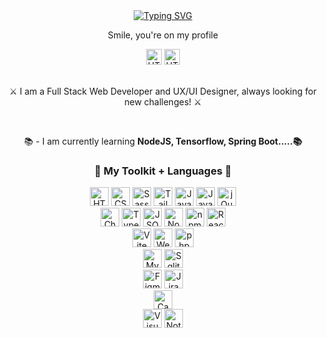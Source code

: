 <!--- 👋 Hi, I’m Shivendra
- 👀 I’m interested in ...
- 🌱 I’m currently learning ...
- 💞️ I’m looking to collaborate on ...
- 📫 How to reach me ...
- 😄 Pronouns: ...
- ⚡ Fun fact: ...-->
<div align="center">
<a href="https://git.io/typing-svg"><img src="https://readme-typing-svg.demolab.com?font=Fira+Code&size=30&pause=1000&color=00CCFF&center=true&random=false&width=450&lines=%F0%9F%91%8B+Hi+there%2C+I'm+Shivendra!+%F0%9F%91%8B" alt="Typing SVG" /></a>
 <p>Smile, you're on my profile</p>
 
<div align="center">
<a href="mailTo:shivendrathakursst@gmail.com" target"_blank"><img width="auto" height="25" src="https://img.shields.io/badge/Gmail-D14836?style=for-the-badge&logo=gmail&logoColor=white" alt="HTML" title="HTML"/></a>
<a href="https://www.linkedin.com/in/shivendra-thakur" target"_blank"><img width="auto" height="25" src="https://img.shields.io/badge/LinkedIn-0077B5?style=for-the-badge&logo=linkedin&logoColor=white" alt="HTML" title="HTML"/></a>
</div><br>

<p>⚔ I am a Full Stack Web Developer and UX/UI Designer, always looking for new challenges! ⚔</p><br>

<p>📚 - I am currently learning <b>NodeJS, Tensorflow, Spring Boot.....📚</b></p>



  <h3>🧰 My Toolkit + Languages 🧰</h3>
	<img width="auto" height="30" src="https://img.shields.io/badge/HTML5-E34F26?style=for-the-badge&logo=html5&logoColor=white" alt="HTML" title="HTML"/>
	<img width="auto" height="30" src="https://img.shields.io/badge/CSS3-1572B6?style=for-the-badge&logo=css3&logoColor=white" alt="CSS" title="CSS"/>
	<img width="auto" height="30" src="https://img.shields.io/badge/Sass-CC6699?style=for-the-badge&logo=sass&logoColor=white" alt="Sass" title="Sass"/>
	<img width="auto" height="30" src="https://img.shields.io/badge/Tailwind_CSS-38B2AC?style=for-the-badge&logo=tailwind-css&logoColor=white" alt="Tailwind CSS" title="Tailwind CSS"/>
 <img width="auto" height="30" src="https://img.shields.io/badge/Java-007396?style=for-the-badge&logo=java&logoColor=white" alt="Java" title="Java"/>
	<img width="auto" height="30" src="https://img.shields.io/badge/JavaScript-323330?style=for-the-badge&logo=javascript&logoColor=F7DF1E" alt="JavaScript" title="JavaScript"/>
 <img width="auto" height="30" src="https://img.shields.io/badge/jQuery-0769AD?style=for-the-badge&logo=jquery&logoColor=white" alt="jQuery" title="jQuery"/><br>
	<img width="auto" height="30" src="https://img.shields.io/badge/Chart%20js-FF6384?style=for-the-badge&logo=chartdotjs&logoColor=white" alt="ChartJS" title="ChartJS"/>
	<img width="auto" height="30" src="https://img.shields.io/badge/TypeScript-007ACC?style=for-the-badge&logo=typescript&logoColor=white" alt="TypeScript" title="TypeScript"/>
	<img width="auto" height="30" src="https://img.shields.io/badge/json-5E5C5C?style=for-the-badge&logo=json&logoColor=white" alt="JSON" title="JSON"/>
	<img width="auto" height="30" src="https://img.shields.io/badge/Node%20js-339933?style=for-the-badge&logo=nodedotjs&logoColor=white" alt="Node.js" title="Node.js"/>
	<img width="auto" height="30" src="https://img.shields.io/badge/npm-CB3837?style=for-the-badge&logo=npm&logoColor=white" alt="npm" title="npm"/>
 <img width="auto" height="30" src="https://img.shields.io/badge/React-20232A?style=for-the-badge&logo=react&logoColor=61DAFB" alt="React" title="React"/><br>
	<img width="auto" height="30" src="https://img.shields.io/badge/Vite-B73BFE?style=for-the-badge&logo=vite&logoColor=FFD62E" alt="Vite" title="Vite"/>
 <img width="auto" height="30" src="https://img.shields.io/badge/Webpack-8DD6F9?style=for-the-badge&logo=Webpack&logoColor=white" alt="Webpack" title="Webpack"/>
	<img width="auto" height="30" src="https://img.shields.io/badge/PHP-777BB4?style=for-the-badge&logo=php&logoColor=white" alt="php" title="php"/><br>
 	<img width="auto" height="30" src="https://img.shields.io/badge/MySQL-005C84?style=for-the-badge&logo=mysql&logoColor=white" alt="MySQL" title="MySQL"/>
  	<img width="auto" height="30" src="https://img.shields.io/badge/Sqlite-003B57?style=for-the-badge&logo=sqlite&logoColor=white" alt="Sqlite" title="Sqlite"/><br>
	<img width="auto" height="30" src="https://img.shields.io/badge/Figma-F24E1E?style=for-the-badge&logo=figma&logoColor=white" alt="Figma" title="Figma"/>
 <img width="auto" height="30" src="https://img.shields.io/badge/Jira-0052CC?style=for-the-badge&logo=jira&logoColor=white" alt="Jira" title="Jira"/><br>
	<img width="auto" height="30" src="https://img.shields.io/badge/Canva-%2300C4CC.svg?&style=for-the-badge&logo=Canva&logoColor=white" alt="Canva" title="Canva"/><br>
	<img width="auto" height="30" src="https://img.shields.io/badge/VSCode-0078D4?style=for-the-badge&logo=visual%20studio%20code&logoColor=white" alt="Visual Studio Code" title="Visual Studio Code"/>
	<img width="auto" height="30" src="https://img.shields.io/badge/%20Notes App-0072C6?style=for-the-badge&logo=ibm&logoColor=white" alt="Notes App" title="Notes App"/><br>
 <br><br>

</div>
